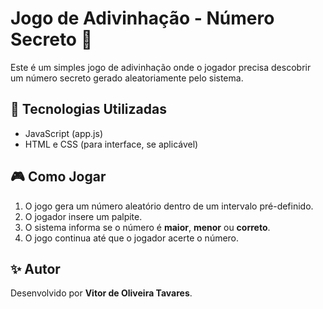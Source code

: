# <h1>Jogo de Adivinhação - Número Secreto 🎲</h1>

<p>Este é um simples jogo de adivinhação onde o jogador precisa descobrir um número secreto gerado aleatoriamente pelo sistema.</p>

<h2>🚀 Tecnologias Utilizadas</h2>
<ul>
  <li>JavaScript (app.js)</li>
  <li>HTML e CSS (para interface, se aplicável)</li>
</ul>

<h2>🎮 Como Jogar</h2>
<ol>
  <li>O jogo gera um número aleatório dentro de um intervalo pré-definido.</li>
  <li>O jogador insere um palpite.</li>
  <li>O sistema informa se o número é <strong>maior</strong>, <strong>menor</strong> ou <strong>correto</strong>.</li>
  <li>O jogo continua até que o jogador acerte o número.</li>
</ol>

<h2>✨ Autor</h2>
<p>Desenvolvido por <strong>Vitor de Oliveira Tavares</strong>.</p>
